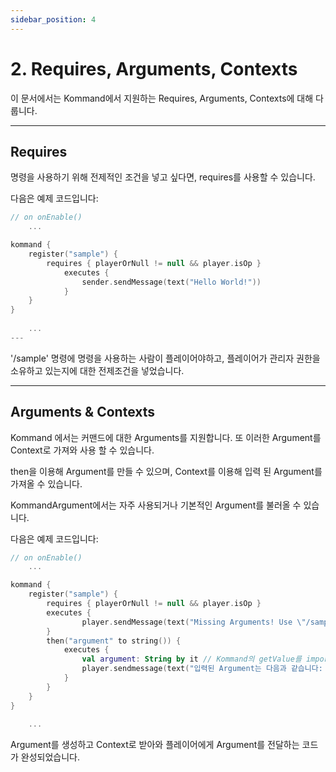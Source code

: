 ```yaml
---
sidebar_position: 4
---
```


# 2. Requires, Arguments, Contexts

이 문서에서는 Kommand에서 지원하는 Requires, Arguments, Contexts에 대해 다룹니다.

---

## Requires

명령을 사용하기 위해 전제적인 조건을 넣고 싶다면, requires를 사용할 수 있습니다.

다음은 예제 코드입니다:

```kotlin
// on onEnable()
    ...

kommand {
    register("sample") {
        requires { playerOrNull != null && player.isOp }
            executes {
                sender.sendMessage(text("Hello World!"))
            }
    }
}
    
    ...
---
```

'/sample' 명령에 명령을 사용하는 사람이 플레이어야하고, 플레이어가 관리자 권한을 소유하고 있는지에 대한 전제조건을 넣었습니다.

---

## Arguments & Contexts

Kommand 에서는 커맨드에 대한 Arguments를 지원합니다. 또 이러한 Argument를 Context로 가져와 사용 할 수 있습니다.

then을 이용해 Argument를 만들 수 있으며, Context를 이용해 입력 된 Argument를 가져올 수 있습니다. 

KommandArgument에서는 자주 사용되거나 기본적인 Argument를 불러올 수 있습니다.

다음은 예제 코드입니다:

```kotlin
// on onEnable()
    ...

kommand {
    register("sample") {
        requires { playerOrNull != null && player.isOp }
        executes {
                player.sendMessage(text("Missing Arguments! Use \"/sample argument\""))
        }
        then("argument" to string()) {
            executes {
                val argument: String by it // Kommand의 getValue를 import해야 사용할 수 있는 구문입니다.
                player.sendmessage(text("입력된 Argument는 다음과 같습니다: $argument"))
            }
        }
    }
}
    
    ...
```

Argument를 생성하고 Context로 받아와 플레이어에게 Argument를 전달하는 코드가 완성되었습니다.